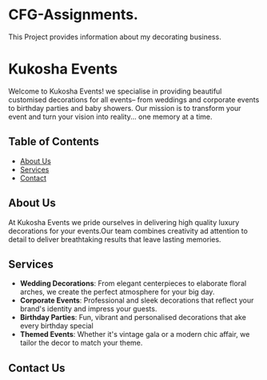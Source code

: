 # CFG-Assignments.
This Project provides information about my decorating business. 

# Kukosha Events 
Welcome to Kukosha Events! we specialise in providing beautiful customised decorations for all events– from weddings and corporate events to birthday parties and baby showers. Our mission is to transform your event and turn your vision into reality... one memory at a time.   

## Table of Contents
* [About Us](#about-us)
* [Services](#services-)
* [Contact](#contact-us)

## About Us
At Kukosha Events we pride ourselves in delivering high quality luxury decorations for your events.Our team combines creativity ad attention to detail to deliver breathtaking results that leave lasting memories.  


## Services 
* **Wedding Decorations**: From elegant centerpieces to elaborate floral arches, we create the perfect atmosphere for your big day.
* **Corporate Events**: Professional and sleek decorations that reflect your brand's identity and impress your guests.
* **Birthday Parties**: Fun, vibrant and personalised decorations that ake every birthday special 
* **Themed Events**: Whether it's vintage gala or a modern chic affair, we tailor the decor to match your theme.


## Contact Us


